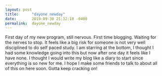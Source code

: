```yaml
---
layout: post
title:      "dayone newday"
date:       2019-09-30 21:12:10 -0400
permalink:  dayone_newday
---
```



First day of my new program, still nervous.  First time blogging. Waiting for the nerves to stop.  It feels like a big risk for someone is not very well disciplined to do self paced study.  I am starring at the bottom, I thought I had some knowledge going into this but now after one day it feels like I have none. I thought I would write my blog like a diary to start since everything is so new for me.  I hope I make some friends to talk to about all of this on here soon.  Gotta keep cracking on! 
